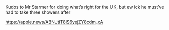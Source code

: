 Kudos to Mr Starmer for doing what’s right for the UK, but ew ick he must’ve had to take three showers after

[<span class="invisible">https://</span><span class="ellipsis">apple.news/ABNJtiT8lS6yejZY8cd</span><span class="invisible">m\_xA</span>](https://apple.news/ABNJtiT8lS6yejZY8cdm_xA)